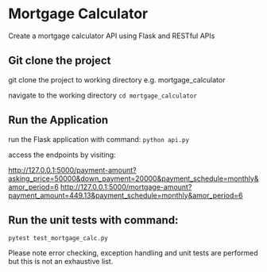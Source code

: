 # Mortgage Calculator
 Create a mortgage calculator API using Flask and RESTful APIs

## Git clone the project

git clone the project to working directory e.g. mortgage_calculator

navigate to the working directory 
`cd mortgage_calculator`

## Run the Application
run the Flask application with command:
`python api.py`

access the endpoints by visiting:

http://127.0.0.1:5000/payment-amount?asking_price=50000&down_payment=20000&payment_schedule=monthly&amor_period=6
http://127.0.0.1:5000/mortgage-amount?payment_amount=449.13&payment_schedule=monthly&amor_period=6



## Run the unit tests with command:
`pytest test_mortgage_calc.py`


Please note error checking, exception handling and unit tests are performed but this is not an exhaustive list.



